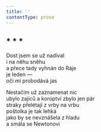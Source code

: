 ```yaml
---
title: ''
contentType: prose
---
```


## \* \* \*

Dost jsem se už nadíval  
i na něhu sněhu  
a přece tady vyhnán do Ráje  
je leden —  
oči mi probodává jas

Nestačím už zaznamenat nic  
ubylo zajíců a koroptví zbylo jen pár  
straky přelétají z vrby na vrbu  
poštolka je tak lehká  
jako by se nevznášela z hladu  
a smála se Newtonovi
